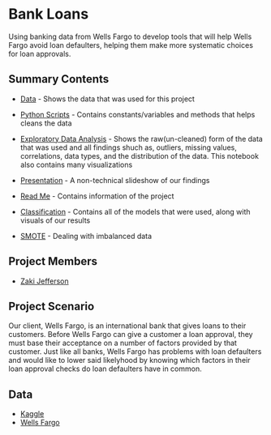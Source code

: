 # Bank Loans
Using banking data from Wells Fargo to develop tools that will help Wells Fargo avoid loan defaulters, helping them make more systematic choices for loan approvals.

## Summary Contents
- [Data](https://github.com/jeffersonzaki/Loan-Stauts/tree/master/Data) - Shows the data that was used for this project

- [Python Scripts](https://github.com/jeffersonzaki/Loan-Stauts/tree/master/Scripts) - Contains constants/variables and methods that helps cleans the data

- [Exploratory Data Analysis](https://github.com/jeffersonzaki/Loan-Stauts/blob/master/EDA.ipynb) - Shows the raw(un-cleaned) form of the data that was used and all findings shuch as, outliers, missing values, correlations, data types, and the distribution of the data. This notebook also contains many visualizations

- [Presentation](https://github.com/jeffersonzaki/Loan-Stauts/blob/master/Loan%20Status%20Presentation-Copy1.pdf) - A non-technical slideshow of our findings

- [Read Me](https://github.com/jeffersonzaki/Loan-Stauts/blob/master/README.md) - Contains information of the project

- [Classification](https://github.com/jeffersonzaki/Loan-Stauts/blob/master/classification.ipynb) - Contains all of the models that were used, along with visuals of our results

- [SMOTE](https://github.com/jeffersonzaki/Loan-Stauts/blob/master/smote.ipynb) - Dealing with imbalanced data

## Project Members
- [Zaki Jefferson](https://github.com/jeffersonzaki)

## Project Scenario
Our client, Wells Fargo, is an international bank that gives loans to their customers. Before Wells Fargo can give a customer a loan approval, they must base their acceptance on a number of factors provided by that customer. Just like all banks, Wells Fargo has problems with loan defaulters and would like to lower said likelyhood by knowing which factors in their loan approval checks do loan defaulters have in common.

## Data
- [Kaggle](https://www.kaggle.com/zaurbegiev/my-dataset#credit_train.csv)
- [Wells Fargo](https://developer.wellsfargo.com/apis)
